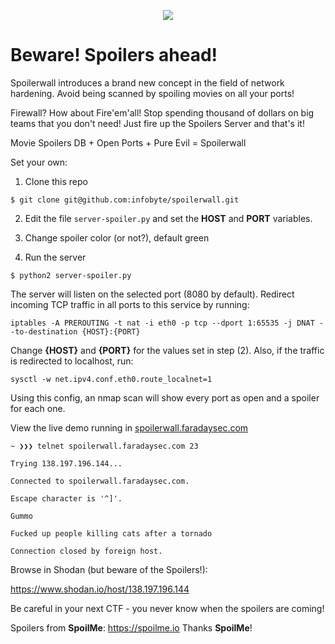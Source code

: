 
<p align="center" >
  <a href="https://www.faradaysec.com" target="_blank"><img src="https://1.bp.blogspot.com/-DHDtcxnAujs/Xp5TEcdoeeI/AAAAAAAASZQ/fbSKCoPnFjUwhbPN0bUQyIpSWnPKRMhZACNcBGAsYHQ/s1600/ad_kitploitadv6.png"></a>
</p>

# Beware! Spoilers ahead!

Spoilerwall introduces a brand new concept in the field of network hardening. Avoid being scanned by spoiling movies on all your ports!

Firewall? How about Fire'em'all! Stop spending thousand of dollars on big teams that you don't need! Just fire up the Spoilers Server and that's it!

Movie Spoilers DB + Open Ports + Pure Evil = Spoilerwall

Set your own:

1. Clone this repo

```
$ git clone git@github.com:infobyte/spoilerwall.git
```

2. Edit the file `server-spoiler.py` and set the **HOST** and **PORT** variables.

3. Change spoiler color (or not?), default green

4. Run the server

```
$ python2 server-spoiler.py
```

The server will listen on the selected port (8080 by default). Redirect incoming TCP traffic in all ports to this service by running:

```
iptables -A PREROUTING -t nat -i eth0 -p tcp --dport 1:65535 -j DNAT --to-destination {HOST}:{PORT}
```

Change **{HOST}** and **{PORT}** for the values set in step (2). Also, if the traffic is redirected to localhost, run:

```
sysctl -w net.ipv4.conf.eth0.route_localnet=1
```

Using this config, an nmap scan will show every port as open and a spoiler for each one.

View the live demo running in [spoilerwall.faradaysec.com](http://spoilerwall.faradaysec.com)

```
~ ❯❯❯ telnet spoilerwall.faradaysec.com 23

Trying 138.197.196.144...

Connected to spoilerwall.faradaysec.com.

Escape character is '^]'.

Gummo

Fucked up people killing cats after a tornado

Connection closed by foreign host.
```

Browse in Shodan (but beware of the Spoilers!):

https://www.shodan.io/host/138.197.196.144

Be careful in your next CTF - you never know when the spoilers are coming!

Spoilers from **SpoilMe**: https://spoilme.io 
Thanks **SpoilMe**!
